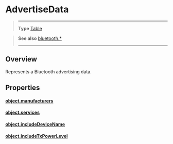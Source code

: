 # AdvertiseData

> --------------------- ------------------------------------------------------------------------------------------
> __Type__              [Table](https://docs.coronalabs.com/api/type/Table.html)


> __See also__          [bluetooth.*](/plugin/bluetooth/)
> --------------------- ------------------------------------------------------------------------------------------

## Overview

Represents a Bluetooth advertising data.

## Properties

#### [object.manufacturers](/plugin/bluetooth/type/AdvertiseData/manufacturers)

#### [object.services](/plugin/bluetooth/type/AdvertiseData/services)

#### [object.includeDeviceName](/plugin/bluetooth/type/AdvertiseData/includeDeviceName)

#### [object.includeTxPowerLevel](/plugin/bluetooth/type/AdvertiseData/includeTxPowerLevel)